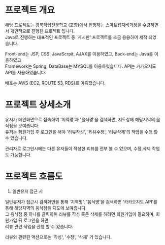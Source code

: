 <h1>프로젝트 개요</h1>

해당 프로젝트는 경북직업전문학교 (포항)에서 진행하는 스마트웹자바과정을 수강하면서 개인적으로 진행한 프로젝트 입니다. <br>
Java로 진행하는 대표적인 프로젝트 중 '게시판' 프로젝트를 조금 응용하여 제작 되었습니다. 

Front-end는 JSP, CSS, JavaScrpit, AJAX를 이용하였고, Back-end는 Java를 이용하였고 <br>
Framework는 Spring, DataBase는 MYSQL를 이용하였습니다.
API는 카카오지도 API를 사용하였습니다.

배포는 AWS (EC2, ROUTE 53, RDS)로 이뤄졌습니다. 

<h1>프로젝트 상세소개</h1>

유저가 메인화면으로 접속하여 '지역명'과 '음식명'을 검색하면, 지도상에 해당지역의 음식점을 보여줍니다. <br>
유저는 회원가입 후 로그인을 해야 '리뷰작성', '리뷰수정', '리뷰삭제'의 작업을 수행 할 수 있습니다.<br>

관리자로 로그인시에는 다른 유저들이 작성한 리뷰를 전부 볼 수 있으며, 수정,삭제 작업도 가능합니다.<br>

<h1>프로젝트 흐름도</h1>

1. 일반유저 접근 시 

일반유저가 접근시 검색화면을 통해 '지역명', '음식명'을 검색하면 '카카오지도 API'를 통해 해당지역의 음식점을 지도에 보여줍니다. <br>
그 음식점 중 하나를 클릭하여 리뷰를 작성 혹은 삭제를 하려면 회원가입이 필요하며, 회원가입 뒤 로그인을 하면 <br>
리뷰 관련 작업을 진행 할 수 있습니다.<br>

리뷰와 관련된 액션으로는 '작성', '수정', '삭제' 가 있습니다. <br>
